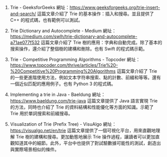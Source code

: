 

1. Trie - GeeksforGeeks
網址：https://www.geeksforgeeks.org/trie-insert-and-search/
這篇文章介紹了 Trie 的基本操作：插入和搜尋。並且提供了 C++ 的程式碼，也有範例可以測試。

2. Trie Dictionary and Autocomplete - Medium
網址：https://medium.com/swlh/trie-dictionary-and-autocomplete-a71ae077f532
這篇文章介紹了 Trie 樹的應用：字典和自動完成。除了基本的搜索操作，還介紹了整個樹的建構和刪除。也有 Swift 的程式碼示範。

3. Trie - Competitive Programming Algorithms - Topcoder
網址：https://www.topcoder.com/thrive/articles/Trie%20-%20Competitive%20Programming%20Algorithms
這篇文章介紹了 Trie 的一些更進階使用方法，例如文本字符串搜索、點的計數、前綴和等等。還有一個近似匹配的應用例子。也有 Python 3 的程式碼。

4. Implementing a trie in Java - Baeldung
網址：https://www.baeldung.com/trie-java
這篇文章提供了 Java  語言實現 Trie 的方法，同時也介紹了 Trie 的資料結構和性能優化等方面的知識。示範了 Trie 用於單詞搜索和前綴搜尋。

5. Visualization of Trie (Prefix Tree) - VisuAlgo
網址：https://visualgo.net/en/trie
這篇文章提供了一個可視化平台，用來直觀地理解 Trie 樹的建構和搜尋。更加動態地展示 Trie 操作過程，讓讀者可以更加直觀知道其中的細節。此外，平台中也提供了對試驗數據可能性的測試，創造出與實際場景相似的條件。